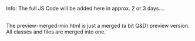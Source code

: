 Info: 
The full JS Code will be added here in approx. 2 or 3 days.... <br><br>

The preview-merged-min.html is just a merged (a bit Q&D) preview version. All classes and files are merged into one.
